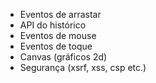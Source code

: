 
- Eventos de arrastar
- API do histórico
- Eventos de mouse
- Eventos de toque
- Canvas (gráficos 2d)
- Segurança (xsrf, xss, csp etc.)
